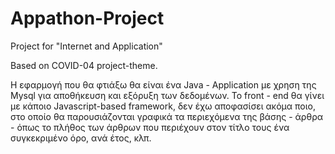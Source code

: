 # Appathon-Project
Project for "Internet and Application"

Based on COVID-04 project-theme.

Η εφαρμογή που θα φτιάξω θα είναι ένα Java - Application με χρηση της Mysql για αποθήκευση και εξόρυξη των δεδομένων. Το front - end θα γίνει με κάποιο Javascript-based framework, δεν έχω αποφασίσει ακόμα ποιο, στο οποίο θα παρουσιάζονται γραφικά τα περιεχόμενα της βάσης - άρθρα - όπως το πλήθος των άρθρων που περιέχουν στον τίτλο τους ένα συγκεκριμένο όρο, ανά έτος, κλπ. 
